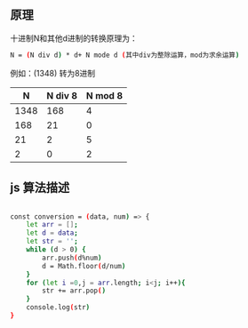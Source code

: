 ## 原理
十进制N和其他d进制的转换原理为：

```bash
N = (N div d) * d+ N mode d (其中div为整除运算，mod为求余运算)
```
例如：(1348) 转为8进制

N | N div 8 | N mod 8
---|---|---
1348 | 168 | 4
168 | 21 | 0
21| 2| 5
2|0|2

## js 算法描述

```bash

const conversion = (data, num) => {
    let arr = [];
    let d = data;
    let str = '';
    while (d > 0) {
        arr.push(d%num)
        d = Math.floor(d/num)
    }
    for (let i =0,j = arr.length; i<j; i++){
        str += arr.pop()
    }
    console.log(str)
}

```